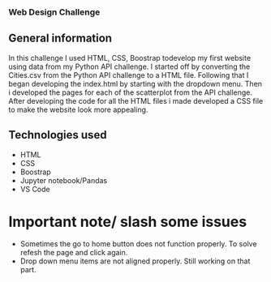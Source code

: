 ### Web Design Challenge

## General information
In this challenge I used HTML, CSS, Boostrap todevelop my first website using data from my Python API challenge. I started off by converting the Cities.csv from the Python API challenge to a HTML file. Following that I began developing the index.html by starting with the dropdown menu. Then i developed the pages for each of the scatterplot from the API challenge. After developing the code for all the HTML files i made developed a CSS file to make the website look more appealing.

## Technologies used
* HTML
* CSS
* Boostrap
* Jupyter notebook/Pandas
* VS Code

# Important note/ slash some issues
* Sometimes the go to home button does not function properly. To solve refesh the page and click again.
* Drop down menu items are not aligned properly. Still working on that part.
